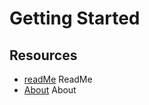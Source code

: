 # Getting Started

## Resources
- [readMe] ReadMe
- [About] About

[readMe]: ../../readme
[About]: about.md

